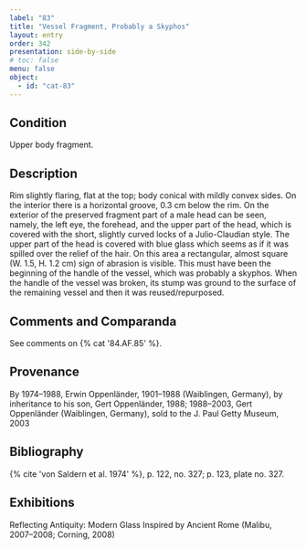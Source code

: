 ```yaml
---
label: "83"
title: "Vessel Fragment, Probably a Skyphos"
layout: entry
order: 342
presentation: side-by-side
# toc: false
menu: false
object:
  - id: "cat-83"
---
```


## Condition

Upper body fragment.

## Description

Rim slightly flaring, flat at the top; body conical with mildly convex sides. On the interior there is a horizontal groove, 0.3 cm below the rim. On the exterior of the preserved fragment part of a male head can be seen, namely, the left eye, the forehead, and the upper part of the head, which is covered with the short, slightly curved locks of a Julio-Claudian style. The upper part of the head is covered with blue glass which seems as if it was spilled over the relief of the hair. On this area a rectangular, almost square (W. 1.5, H. 1.2 cm) sign of abrasion is visible. This must have been the beginning of the handle of the vessel, which was probably a skyphos. When the handle of the vessel was broken, its stump was ground to the surface of the remaining vessel and then it was reused/repurposed.

## Comments and Comparanda

See comments on {% cat '84.AF.85' %}.

## Provenance

By 1974–1988, Erwin Oppenländer, 1901–1988 (Waiblingen, Germany), by inheritance to his son, Gert Oppenländer, 1988; 1988–2003, Gert Oppenländer (Waiblingen, Germany), sold to the J. Paul Getty Museum, 2003

## Bibliography

{% cite 'von Saldern et al. 1974' %}, p. 122, no. 327; p. 123, plate no. 327.

## Exhibitions

Reflecting Antiquity: Modern Glass Inspired by Ancient Rome (Malibu, 2007–2008; Corning, 2008)